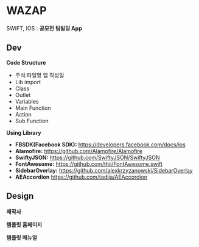 # WAZAP

SWIFT, IOS : **공모전 팀빌딩 App**

## Dev

**Code Structure**
- 주석:파일명 앱 작성일
- Lib import
- Class
- Outlet
- Variables
- Main Function
- Action 
- Sub Function 

**Using Library** 

- **FBSDK(Facebook SDK):** https://developers.facebook.com/docs/ios
- **Alamofire:** https://github.com/Alamofire/Alamofire
- **SwiftyJSON:** https://github.com/SwiftyJSON/SwiftyJSON
- **FontAwesome:** https://github.com/thii/FontAwesome.swift
- **SidebarOverlay:** https://github.com/alexkrzyzanowski/SidebarOverlay
- **AEAccordion** https://github.com/tadija/AEAccordion


## Design

**제작사**



**템플릿 홈페이지** 



**템플릿 메뉴얼**

